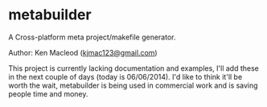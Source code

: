 metabuilder
===========

A Cross-platform meta project/makefile generator.

Author: Ken Macleod (kjmac123@gmail.com)

This project is currently lacking documentation and examples, I'll add these in the next couple of days (today is 06/06/2014). 
I'd like to think it'll be worth the wait, metabuilder is being used in commercial work and is saving people time and money.
